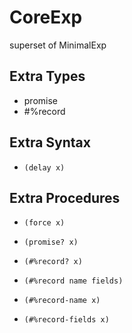 # CoreExp

superset of MinimalExp

## Extra Types

+ promise
+ #%record

## Extra Syntax

+ `(delay x)`

## Extra Procedures

+ `(force x)`
+ `(promise? x)`

+ `(#%record? x)`
+ `(#%record name fields)`
+ `(#%record-name x)`
+ `(#%record-fields x)`
